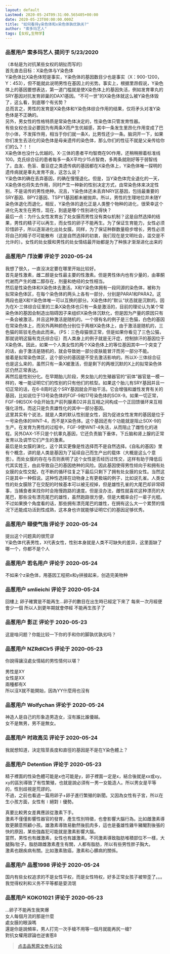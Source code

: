 ```yaml
---
layout: default
Lastmod: 2020-05-24T09:31:00.565405+00:00
date: 2020-05-23T00:00:00.000Z
title: "如何看待y染色体和x染色体孰优孰劣?"
author: "索多玛艺人"
tags: [女权,生物学]
---
```



### 品葱用户 **索多玛艺人** 提问于 5/23/2020
    
（本帖是为对抗某些女权的胡扯而写的）  
首先直击目标：X染色体与Y染色体  
Y染色体比X染色体短是事实，Y染色体的基因数目少也是事实（X：900-1200，Y：453），但不能就此说明男性在基因上的劣势。事实上，根据里昂假说，Y染色体上的基因要想表达，第一道门槛就是使X染色体上的基因失活，例如发育睾丸的SRY基因对抗发育卵巢的DAX1基因。“不可一世”的X染色体就这么被Y染色体毁了，这么看，到底哪个有劣势？  
总而言之，男性的发育是X染色体和Y染色体综合作用的结果，仅将矛头对准Y染色体是不正确的。  
另外，男女性的性格特质是常染色体决定的，性染色体只管发育性器。  
有些女权也没必要因为有两条X而产生优越感，其中一条发生里昂化作用变成了巴尔小体，不发挥作用，相当于你们就一条X，比男性还少一条。脑洞开一下，如果你们发生去活化的染色体是母亲遗传的染色体，那么你们的性征不就是父亲传给你们的么？！！  
X染色体也没什么优越的。X-三体的患者平均智商在90作用，还稍稍擦着标准线100。克氏综合征的患者每多一条X平均少15点智商，多两条就刚好等于弱智线了。血友、色盲、蚕豆症之类遗传病的基因都在X染色体上，Y染色体唯一探明的遗传病就是睾丸发育不良，这怎么说？  
Y染色体的确在丢弃基因，的确在慢慢退化。但是，当Y染色体完全退化的一天，X染色体也将失去作用，同时产生一种新的性别决定方式，由常染色体来决定性别，不是谣传的男性绝种。况且，Y染色体还未丢弃NRY区基因，包括最重要的SRY基因、BPY2基因、TSPY1基因都未被抛弃。所以，男性的生理地位并未随Y染色体退化而退化，相反，Y染色体的退化正是人类整个物种的进化，很荣幸这个进化先发生在男性，现在，到底是哪个性别进化得快？  
最后一点：为什么女性发育出了处女膜而男性没有类似机制？这是自然选择的结果，男性的精子可以再生，而女性的卵子不能再生。为了保证生育能力，女性必须珍惜卵子，所以逐渐进化出处女膜。同样，为了保证种群数量稳步增长，男性必须将自己的精子尽可能散布（这是自然选择的初衷，我们现在是文明社会，滥交是不允许的）。女性的处女膜和男性的处女情结最开始都是为了种族才渐渐进化出来的
    
                

### 品葱用户 **邝汝卿** 评论于 2020-05-24
        
我想了很久，一直没决定要在哪里开始比较好。  
首先是性激素，雌二醇是女性最主要的性激素。但是男性体内也有少量的，由睾酮代谢而产生的雌二醇存在，剂量和绝经的女性相当。  
然后是性染色体和X染色体去激活。X和Y染色体拥有一段同源的染色体，被称为拟常染色体区，在每个染色体的两头上各有一部分，分别是PARA1和PARA2。这两段也是X和Y染色体唯一可以互换的部分。X染色体的”默认“状态就是沉默的。因为在X-三体综合征里的三条X染色体也只有一条是激活的，目前的理论认为某个常染色体的基因会制造出阻碍因子来组织X染色体沉默化，但是因为产量的原因只有一条会被激活，并且这种激活是随机的。一个很有名的例子是三色猫，白色的基因在常染色体上，而另外两种颜色分别位于两根X染色体上，由于激活是随机的，三色猫的斑驳毛色由此而来。（PS：三色母猫很正常，但是如果你看见了三色公猫，那就说明这猫有克氏综合征）而人类身上的例子就是无汗症，控制排汗的基因位于X染色体。因此，如果一个人类女性的两个X染色体上的等位基因其中一个突变了的话，由于激活是随机的，就会导致她一部分皮肤能冒汗而另一部分不能。  
接着是拟常染色体区，这个部分的基因是不受去激活影响的。所以X-三体综合征也是这么来的，虽然只有一条X被激活，但是剩下的两根沉默的X上的拟常染色体区仍然正常表达。  
再然后是性别分化。在早期胎儿阶段，男女胎儿的生殖器官的“前体”器官是一模一样的，唯一能证明它们的性别的只有他们的核型。如果这个胎儿有SRY基因并且一切正常的话，在6-8周时这个SRY基因就会开始干活。它会增强和雄性发育有关的基因，比如说位于13号染色体的FGF-9和17号染色体的SOX-9。如果一切正常，FGF-9和SOX-9会开始生产前列腺素D2并且互相之间构成一个正回馈循环来互相强化活性。而这只是负责雄性化的其中一部分基因。  
这里其实有个说法，就是人类的默认性别是女性，因为促进女性发育的基因是位于一号染色体的WNT-4，而不是X染色体。这个基因还有个功能就是阻止SOX-9的生产。在发育为男性的过程中，FGF-9使WNT-4失活，从而阻止了雌性化的进程。另外DAX-1不只是个抗睾丸基因，它还负责脑下垂体，下丘脑和肾上腺的正常发育以及调节它们产生的激素。  
最后是处女膜的演化，这个其实更像是性选择而不是自然选择。《自私的基因》里有个概念，讲的是人类是基因为了延续自己而生产出的载体（大概是这么个意思）。而处女膜的存在与否则表明了这个女性是否经历过性交，这样有助于降低后代其实姓王，由此导致自己的基因绝种的风险。因此基因使得男性倾向于和拥有处女膜的女性交配，在不断的循环往复之下最后只剩下了拥有处女膜的女性。当然这只是其中一种假说。这种性选择在动物身上有更极端的例子，比如说孔雀。人类女性的处女膜除了在交配的时候基本可以被无视掉，但是雄性孔雀的大尾巴却非常碍事，当捕食者来找你时会拖慢跑路的速度。但是没办法，雌性就喜欢这种漂亮的大尾巴，那些没有漂亮尾巴的雄性，虽然跑路很方便，但是大概率会打一辈子光棍。不过如果换个角度看的话，那些拥有漂亮尾巴的雄性，在拥有这么大一个累赘的情况下还能成功活到性成熟，这本身也许就能够证明它们的基因足够优秀。
        
                

### 品葱用户 **颐使气指** 评论于 2020-05-24
        
提出这个问题真的很荒谬  
Y染色体代表男性，X代表女性，性别本身就是人类不可缺失的差异，这里面缺了哪一个，你都不是个人
        
                

### 品葱用户 **若名用户** 评论于 2020-05-24
        
不如来个z染色体，用基因工程把x和y拼接起来，创造完美物种
        
                

### 品葱用户 **smlieichi** 评论于 2020-05-24
        
回樓上 卵子確實是不能再生...卵子的數目在出生時已經定下來了 每來一次月經便會少一個 所以人到更年期就會停經 不能再生孩子了
        
                

### 品葱用户 **影正** 评论于 2020-05-23
        
这是啥问题？你能比较一下你的手和你的脚孰优孰劣吗？
        
                

### 品葱用户 **NZRdlClr5** 评论于 2020-05-23
        
你說得讓沒處女情結的男性情何以堪？  
  
男性是XY  
女性是XX  
兩種都有X  
所以沒X就不能開始，因為YY什麼用也沒有
        
                

### 品葱用户 **Wolfychan** 评论于 2020-05-24
        
神造人是自己的形象造男造女，沒有誰比誰優越。  
女不是無男，男不是無女。
        
                

### 品葱用户 **时政高见** 评论于 2020-05-24
        
我就想知道，決定陰莖長度和直徑的基因是不是在Y染色體上？
        
                

### 品葱用户 **Detention** 评论于 2020-05-23
        
精子裡面的性染色體可能是x也可能是y，卵子裡面一定是x，結合後就是xx或xy。xy的區別導致了有性繁殖，也就是說必須有一男一女能造人。所以男女是平等的，性別歧視是荒謬的。  
不過，之前也看過一篇用卵子+卵子進行繁殖的新聞。又因為女性有子宮，所以在生小孩方面，女性有∣絕對∣優勢。  
  
真要比較男女差異應該從激素下手。  
激素不僅僅影響性器官的發育，產生性別特徵，也會影響大腦行為。比如雌激素導致更願意照顧小孩。雄激素導致易動然後肌肉多，這也是養雄性雞牛豬閹割後張的快的原因，某些強姦犯可能就是激素影響大腦。  
當然，男性也有雌激素，女性也有雄激素。不同激素導致脂肪堆積部位不一樣，大腿胸/肚子。脂肪跟雌激素產生有關，人都有脂肪，所以有些男性胖子胸大。  
激素也跟疾病有關。比如激素致癌，激素和心髒病的關係。
        
                

### 品葱用户 **品葱1998** 评论于 2020-05-24
        
国内有些女权追求的不是女性平权，而是女性特权，好多正常女孩子被带歪了。。。  
我觉得权利和义务不平等都是耍流氓
        
                

### 品葱用户 **KOKO1021** 评论于 2020-05-23
        
...卵子不能再生我笑爆  
女人每個月流的那是什麼  
處女膜的眼淚嗎  
還是你是說頻率，男人打完一次手槍不用等一個月就能再尻一槍?  
對抗女權用謬論也逆害惹8
        
                





> [点击品葱原文参与讨论](https://pincong.rocks/question/25874)

